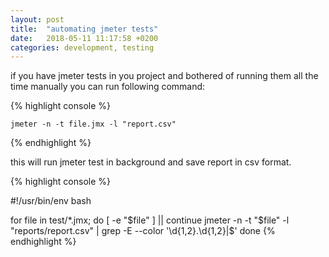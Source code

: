 ```yaml
---
layout: post
title:  "automating jmeter tests"
date:   2018-05-11 11:17:58 +0200
categories: development, testing
---
```


if you have jmeter tests in you project and bothered of running them all the time manually you can run following command:

{% highlight console %}

    jmeter -n -t file.jmx -l "report.csv"

{% endhighlight %}

this will run jmeter test in background and save report in csv format.

{% highlight console %}

#!/usr/bin/env bash

for file in test/*.jmx; do
    [ -e "$file" ] || continue
    jmeter -n -t "$file" -l "reports/report.csv" |  grep -E --color '\d{1,2}\.\d{1,2}|$'
done
{% endhighlight %}